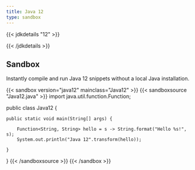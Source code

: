 ```yaml
---
title: Java 12
type: sandbox
---
```


{{< jdkdetails "12" >}}

{{< /jdkdetails >}}


## Sandbox

Instantly compile and run Java 12 snippets without a local Java installation.

{{< sandbox version="java12" mainclass="Java12" >}}
{{< sandboxsource "Java12.java" >}}
import java.util.function.Function;

public class Java12 {

    public static void main(String[] args) {
        
        Function<String, String> hello = s -> String.format("Hello %s!", s);
        System.out.println("Java 12".transform(hello));
        
    }

}
{{< /sandboxsource >}}
{{< /sandbox >}}


